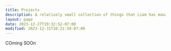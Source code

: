 ```yaml
---
title: Projects
description: A relatively small collection of things that Liam has managed to sit down an type out.
layout: page
date: 2023-12-27T19:32:52-07:00
modified: 2023-12-31T10:21:58-07:00
---
```


COming SOOn
